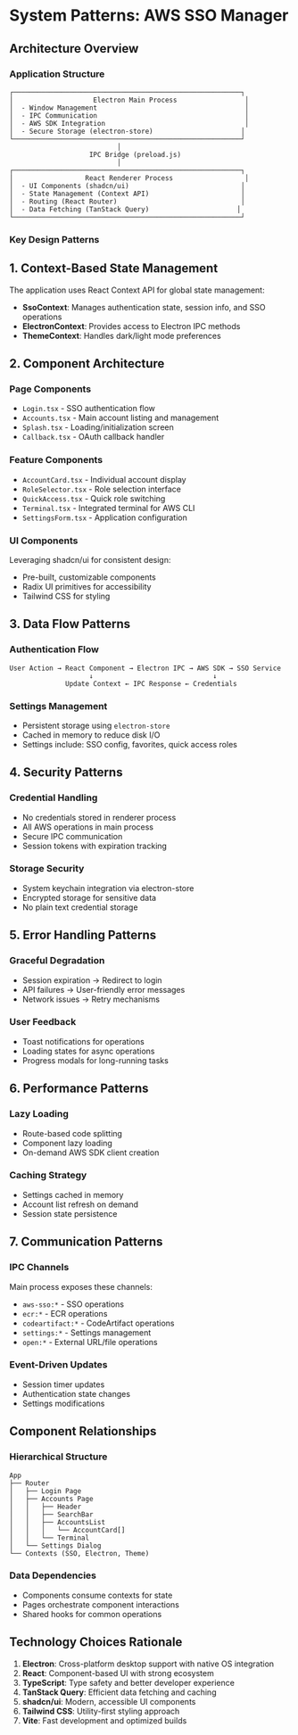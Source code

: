 # System Patterns: AWS SSO Manager

## Architecture Overview

### Application Structure
```
┌─────────────────────────────────────────────────────────┐
│                    Electron Main Process                 │
│  - Window Management                                     │
│  - IPC Communication                                     │
│  - AWS SDK Integration                                   │
│  - Secure Storage (electron-store)                      │
└─────────────────────────────────────────────────────────┘
                           │
                    IPC Bridge (preload.js)
                           │
┌─────────────────────────────────────────────────────────┐
│                  React Renderer Process                  │
│  - UI Components (shadcn/ui)                            │
│  - State Management (Context API)                       │
│  - Routing (React Router)                               │
│  - Data Fetching (TanStack Query)                      │
└─────────────────────────────────────────────────────────┘
```

### Key Design Patterns

## 1. Context-Based State Management
The application uses React Context API for global state management:

- **SsoContext**: Manages authentication state, session info, and SSO operations
- **ElectronContext**: Provides access to Electron IPC methods
- **ThemeContext**: Handles dark/light mode preferences

## 2. Component Architecture

### Page Components
- `Login.tsx` - SSO authentication flow
- `Accounts.tsx` - Main account listing and management
- `Splash.tsx` - Loading/initialization screen
- `Callback.tsx` - OAuth callback handler

### Feature Components
- `AccountCard.tsx` - Individual account display
- `RoleSelector.tsx` - Role selection interface
- `QuickAccess.tsx` - Quick role switching
- `Terminal.tsx` - Integrated terminal for AWS CLI
- `SettingsForm.tsx` - Application configuration

### UI Components
Leveraging shadcn/ui for consistent design:
- Pre-built, customizable components
- Radix UI primitives for accessibility
- Tailwind CSS for styling

## 3. Data Flow Patterns

### Authentication Flow
```
User Action → React Component → Electron IPC → AWS SDK → SSO Service
                    ↓                              ↓
              Update Context ← IPC Response ← Credentials
```

### Settings Management
- Persistent storage using `electron-store`
- Cached in memory to reduce disk I/O
- Settings include: SSO config, favorites, quick access roles

## 4. Security Patterns

### Credential Handling
- No credentials stored in renderer process
- All AWS operations in main process
- Secure IPC communication
- Session tokens with expiration tracking

### Storage Security
- System keychain integration via electron-store
- Encrypted storage for sensitive data
- No plain text credential storage

## 5. Error Handling Patterns

### Graceful Degradation
- Session expiration → Redirect to login
- API failures → User-friendly error messages
- Network issues → Retry mechanisms

### User Feedback
- Toast notifications for operations
- Loading states for async operations
- Progress modals for long-running tasks

## 6. Performance Patterns

### Lazy Loading
- Route-based code splitting
- Component lazy loading
- On-demand AWS SDK client creation

### Caching Strategy
- Settings cached in memory
- Account list refresh on demand
- Session state persistence

## 7. Communication Patterns

### IPC Channels
Main process exposes these channels:
- `aws-sso:*` - SSO operations
- `ecr:*` - ECR operations
- `codeartifact:*` - CodeArtifact operations
- `settings:*` - Settings management
- `open:*` - External URL/file operations

### Event-Driven Updates
- Session timer updates
- Authentication state changes
- Settings modifications

## Component Relationships

### Hierarchical Structure
```
App
├── Router
│   ├── Login Page
│   ├── Accounts Page
│   │   ├── Header
│   │   ├── SearchBar
│   │   ├── AccountsList
│   │   │   └── AccountCard[]
│   │   └── Terminal
│   └── Settings Dialog
└── Contexts (SSO, Electron, Theme)
```

### Data Dependencies
- Components consume contexts for state
- Pages orchestrate component interactions
- Shared hooks for common operations

## Technology Choices Rationale

1. **Electron**: Cross-platform desktop support with native OS integration
2. **React**: Component-based UI with strong ecosystem
3. **TypeScript**: Type safety and better developer experience
4. **TanStack Query**: Efficient data fetching and caching
5. **shadcn/ui**: Modern, accessible UI components
6. **Tailwind CSS**: Utility-first styling approach
7. **Vite**: Fast development and optimized builds
